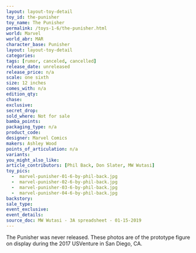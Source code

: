 ```yaml
---
layout: layout-toy-detail 
toy_id: the-punisher
toy_name: The Punisher
permalink: /toys-1-6/the-punisher.html
world: Marvel
world_abr: MAR
character_base: Punisher
layout: layout-toy-detail
categories: 
tags: [rumor, canceled, cancelled]
release_date: unreleased
release_price: n/a
scale: one sixth
size: 12 inches
comes_with: n/a
edition_qty: 
chase: 
exclusive: 
secret_drop: 
sold_where: Not for sale
bamba_points: 
packaging_type: n/a
product_code: 
designer: Marvel Comics
makers: Ashley Wood
points_of_articulation: n/a
variants: 
you_might_also_like: 
article_contributors: [Phil Back, Don Slater, MW Wutasi]
toy_pics: 
  -  marvel-punisher-01-6-by-phil-back.jpg
  -  marvel-punisher-02-6-by-phil-back.jpg
  -  marvel-punisher-03-6-by-phil-back.jpg
  -  marvel-punisher-04-6-by-phil-back.jpg
backstory: 
sale_type: 
event_exclusive: 
event_details: 
source_doc: MW Wutasi - 3A spreadsheet - 01-15-2019
---
```

The Punisher was never released. These photos are of the prototype figure on display during the 2017 USVenture in San Diego, CA. 